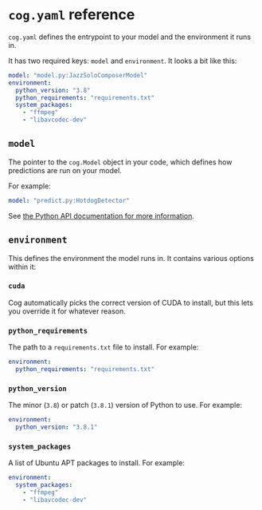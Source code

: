 # `cog.yaml` reference

`cog.yaml` defines the entrypoint to your model and the environment it runs in.

It has two required keys: `model` and `environment`. It looks a bit like this:

```yaml
model: "model.py:JazzSoloComposerModel"
environment:
  python_version: "3.8"
  python_requirements: "requirements.txt"
  system_packages:
    - "ffmpeg"
    - "libavcodec-dev"
```

## `model`

The pointer to the `cog.Model` object in your code, which defines how predictions are run on your model.

For example:

```yaml
model: "predict.py:HotdogDetector"
```

See [the Python API documentation for more information](python.md).

## `environment`

This defines the environment the model runs in. It contains various options within it:

### `cuda`

Cog automatically picks the correct version of CUDA to install, but this lets you override it for whatever reason.

### `python_requirements`

The path to a `requirements.txt` file to install. For example:

```yaml
environment:
  python_requirements: "requirements.txt"
```

### `python_version`

The minor (`3.8`) or patch (`3.8.1`) version of Python to use. For example:

```yaml
environment:
  python_version: "3.8.1"
```

### `system_packages`

A list of Ubuntu APT packages to install. For example:

```yaml
environment:
  system_packages:
    - "ffmpeg"
    - "libavcodec-dev"
```
